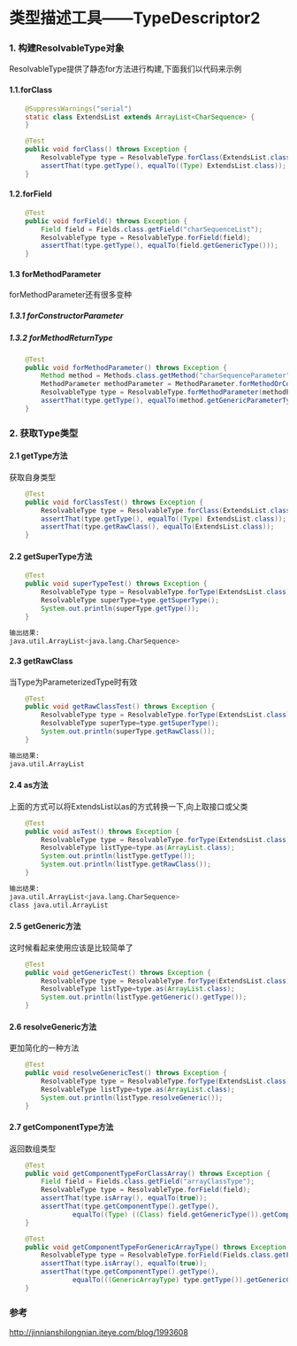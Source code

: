 # 类型描述工具——TypeDescriptor2

### 1. 构建ResolvableType对象
ResolvableType提供了静态for方法进行构建,下面我们以代码来示例

#### 1.1.forClass
```java
    @SuppressWarnings("serial")
    static class ExtendsList extends ArrayList<CharSequence> {
    }

    @Test
    public void forClass() throws Exception {
        ResolvableType type = ResolvableType.forClass(ExtendsList.class);
        assertThat(type.getType(), equalTo((Type) ExtendsList.class));
    }
```

#### 1.2.forField
```java
    @Test
    public void forField() throws Exception {
        Field field = Fields.class.getField("charSequenceList");
        ResolvableType type = ResolvableType.forField(field);
        assertThat(type.getType(), equalTo(field.getGenericType()));
    }
```

#### 1.3 forMethodParameter
forMethodParameter还有很多变种
##### 1.3.1 forConstructorParameter
##### 1.3.2 forMethodReturnType
```java
    @Test
    public void forMethodParameter() throws Exception {
        Method method = Methods.class.getMethod("charSequenceParameter", List.class);
        MethodParameter methodParameter = MethodParameter.forMethodOrConstructor(method, 0);
        ResolvableType type = ResolvableType.forMethodParameter(methodParameter);
        assertThat(type.getType(), equalTo(method.getGenericParameterTypes()[0]));
    }
```

### 2. 获取Type类型

#### 2.1 getType方法
获取自身类型
```java
    @Test
    public void forClassTest() throws Exception {
        ResolvableType type = ResolvableType.forClass(ExtendsList.class);
        assertThat(type.getType(), equalTo((Type) ExtendsList.class));
        assertThat(type.getRawClass(), equalTo(ExtendsList.class));
    }
```

#### 2.2 getSuperType方法
```java
    @Test
    public void superTypeTest() throws Exception {
        ResolvableType type = ResolvableType.forType(ExtendsList.class);
        ResolvableType superType=type.getSuperType();
        System.out.println(superType.getType());
    }
```
```bash
输出结果:
java.util.ArrayList<java.lang.CharSequence>
```

#### 2.3 getRawClass
当Type为ParameterizedType时有效
```java
    @Test
    public void getRawClassTest() throws Exception {
        ResolvableType type = ResolvableType.forType(ExtendsList.class);
        ResolvableType superType=type.getSuperType();
        System.out.println(superType.getRawClass());
    }
```
```bash
输出结果:
java.util.ArrayList
```

#### 2.4 as方法
上面的方式可以将ExtendsList以as的方式转换一下,向上取接口或父类
```java
    @Test
    public void asTest() throws Exception {
        ResolvableType type = ResolvableType.forType(ExtendsList.class);
        ResolvableType listType=type.as(ArrayList.class);
        System.out.println(listType.getType());
        System.out.println(listType.getRawClass());
    }
```
```bash
输出结果:
java.util.ArrayList<java.lang.CharSequence>
class java.util.ArrayList
```

#### 2.5 getGeneric方法
这时候看起来使用应该是比较简单了
```java
    @Test
    public void getGenericTest() throws Exception {
        ResolvableType type = ResolvableType.forType(ExtendsList.class);
        ResolvableType listType=type.as(ArrayList.class);
        System.out.println(listType.getGeneric().getType());
    }
```

#### 2.6 resolveGeneric方法
更加简化的一种方法
```java
    @Test
    public void resolveGenericTest() throws Exception {
        ResolvableType type = ResolvableType.forType(ExtendsList.class);
        ResolvableType listType=type.as(ArrayList.class);
        System.out.println(listType.resolveGeneric());
    }
```

#### 2.7 getComponentType方法
返回数组类型
```java
    @Test
    public void getComponentTypeForClassArray() throws Exception {
        Field field = Fields.class.getField("arrayClassType");
        ResolvableType type = ResolvableType.forField(field);
        assertThat(type.isArray(), equalTo(true));
        assertThat(type.getComponentType().getType(),
                equalTo((Type) ((Class) field.getGenericType()).getComponentType()));
    }

    @Test
    public void getComponentTypeForGenericArrayType() throws Exception {
        ResolvableType type = ResolvableType.forField(Fields.class.getField("genericArrayType"));
        assertThat(type.isArray(), equalTo(true));
        assertThat(type.getComponentType().getType(),
                equalTo(((GenericArrayType) type.getType()).getGenericComponentType()));
    }
```

### 参考
http://jinnianshilongnian.iteye.com/blog/1993608